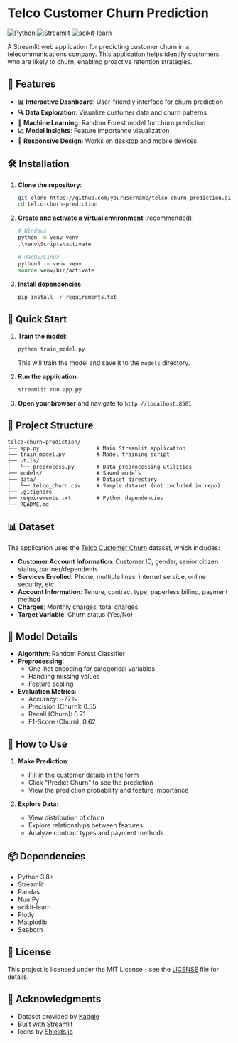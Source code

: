 # Telco Customer Churn Prediction

![Python](https://img.shields.io/badge/Python-3.8%2B-blue)
![Streamlit](https://img.shields.io/badge/Streamlit-1.32.0-FF4B4B)
![scikit-learn](https://img.shields.io/badge/scikit--learn-1.3.0-orange)

A Streamlit web application for predicting customer churn in a telecommunications company. This application helps identify customers who are likely to churn, enabling proactive retention strategies.

## 🚀 Features

- **📊 Interactive Dashboard**: User-friendly interface for churn prediction
- **🔍 Data Exploration**: Visualize customer data and churn patterns
- **🤖 Machine Learning**: Random Forest model for churn prediction
- **📈 Model Insights**: Feature importance visualization
- **📱 Responsive Design**: Works on desktop and mobile devices

## 🛠️ Installation

1. **Clone the repository**:
   ```bash
   git clone https://github.com/yourusername/telco-churn-prediction.git
   cd telco-churn-prediction
   ```

2. **Create and activate a virtual environment** (recommended):
   ```bash
   # Windows
   python -m venv venv
   .\venv\Scripts\activate
   
   # macOS/Linux
   python3 -m venv venv
   source venv/bin/activate
   ```

3. **Install dependencies**:
   ```bash
   pip install -r requirements.txt
   ```

## 🚀 Quick Start

1. **Train the model**:
   ```bash
   python train_model.py
   ```
   This will train the model and save it to the `models` directory.

2. **Run the application**:
   ```bash
   streamlit run app.py
   ```

3. **Open your browser** and navigate to `http://localhost:8501`

## 📂 Project Structure

```
telco-churn-prediction/
├── app.py                  # Main Streamlit application
├── train_model.py          # Model training script
├── utils/
│   └── preprocess.py       # Data preprocessing utilities
├── models/                 # Saved models
├── data/                   # Dataset directory
│   └── telco_churn.csv     # Sample dataset (not included in repo)
├── .gitignore
├── requirements.txt        # Python dependencies
└── README.md
```

## 📊 Dataset

The application uses the [Telco Customer Churn](https://www.kaggle.com/datasets/blastchar/telco-customer-churn) dataset, which includes:

- **Customer Account Information**: Customer ID, gender, senior citizen status, partner/dependents
- **Services Enrolled**: Phone, multiple lines, internet service, online security, etc.
- **Account Information**: Tenure, contract type, paperless billing, payment method
- **Charges**: Monthly charges, total charges
- **Target Variable**: Churn status (Yes/No)

## 🤖 Model Details

- **Algorithm**: Random Forest Classifier
- **Preprocessing**:
  - One-hot encoding for categorical variables
  - Handling missing values
  - Feature scaling
- **Evaluation Metrics**:
  - Accuracy: ~77%
  - Precision (Churn): 0.55
  - Recall (Churn): 0.71
  - F1-Score (Churn): 0.62

## 📝 How to Use

1. **Make Prediction**:
   - Fill in the customer details in the form
   - Click "Predict Churn" to see the prediction
   - View the prediction probability and feature importance

2. **Explore Data**:
   - View distribution of churn
   - Explore relationships between features
   - Analyze contract types and payment methods

## 📦 Dependencies

- Python 3.8+
- Streamlit
- Pandas
- NumPy
- scikit-learn
- Plotly
- Matplotlib
- Seaborn

## 📄 License

This project is licensed under the MIT License - see the [LICENSE](LICENSE) file for details.

## 🙏 Acknowledgments

- Dataset provided by [Kaggle](https://www.kaggle.com/datasets/blastchar/telco-customer-churn)
- Built with [Streamlit](https://streamlit.io/)
- Icons by [Shields.io](https://shields.io/)
